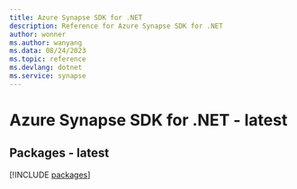 ```yaml
---
title: Azure Synapse SDK for .NET
description: Reference for Azure Synapse SDK for .NET
author: wonner
ms.author: wanyang
ms.data: 08/24/2023
ms.topic: reference
ms.devlang: dotnet
ms.service: synapse
---
```

# Azure Synapse SDK for .NET - latest
## Packages - latest
[!INCLUDE [packages](synapse-index.md)]
